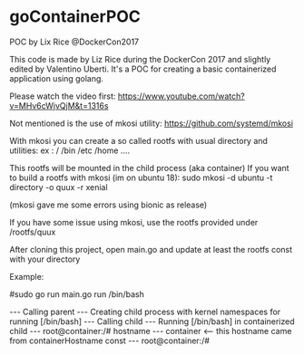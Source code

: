 # goContainerPOC
POC by Lix Rice @DockerCon2017

This code is made by Liz Rice during the DockerCon 2017 and slightly edited by Valentino Uberti.
It's a POC for creating a basic containerized application using golang.

Please watch the video first:
https://www.youtube.com/watch?v=MHv6cWjvQjM&t=1316s

Not mentioned is the use of mkosi utility:
https://github.com/systemd/mkosi

With mkosi you can create a so called rootfs with usual directory and utilities:
ex : /
     /bin
     /etc
     /home
     ....
     
This rootfs will be mounted in the child process (aka container)
If you want to build a rootfs with mkosi (im on ubuntu 18):
   sudo mkosi -d ubuntu -t directory -o quux -r xenial
   
   (mkosi gave me some errors using bionic as release)
  
If you have some issue using mkosi, use the rootfs provided under /rootfs/quux

After cloning this project, open main.go and update at least the rootfs const with your directory


Example:

#sudo go run main.go run /bin/bash

--- Calling parent
--- Creating child process with kernel namespaces for running [/bin/bash] 
--- Calling child
--- Running [/bin/bash] in containerized child
--- root@container:/# hostname
--- container <-- this hostname came from containerHostname const
--- root@container:/# 


     



